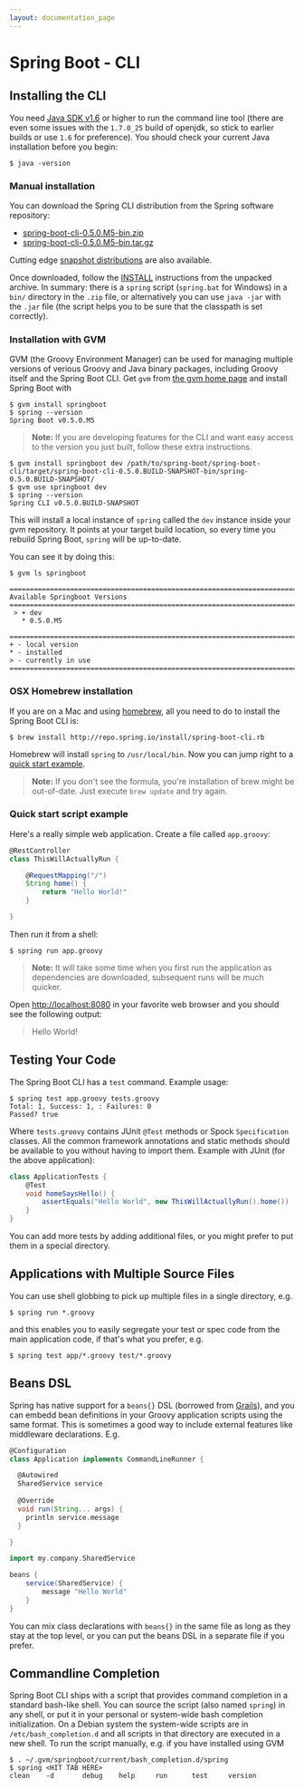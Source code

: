 ```yaml
---
layout: documentation_page
---
```

# Spring Boot - CLI

## Installing the CLI

You need [Java SDK v1.6](http://www.java.com) or higher to run the command line tool
(there are even some issues with the `1.7.0_25` build of openjdk, so stick to earlier
builds or use `1.6` for preference). You should check your current Java installation
before you begin:

	$ java -version

### Manual installation
You can download the Spring CLI distribution from the Spring software repository:

* [spring-boot-cli-0.5.0.M5-bin.zip](http://repo.spring.io/milestone/org/springframework/boot/spring-boot-cli/0.5.0.M5/spring-boot-cli-0.5.0.M5-bin.zip)
* [spring-boot-cli-0.5.0.M5-bin.tar.gz](http://repo.spring.io/milestone/org/springframework/boot/spring-boot-cli/0.5.0.M5/spring-boot-cli-0.5.0.M5-bin.tar.gz)

Cutting edge [snapshot distributions](http://repo.spring.io/snapshot/org/springframework/boot/spring-boot-cli/)
are also available.

Once downloaded, follow the
[INSTALL](spring-boot-cli/src/main/content/INSTALL.txt) instructions
from the unpacked archive. In summary: there is a `spring` script
(`spring.bat` for Windows) in a `bin/` directory in the `.zip` file,
or alternatively you can use `java -jar` with the `.jar` file (the
script helps you to be sure that the classpath is set correctly).

### Installation with GVM

GVM (the Groovy Environment Manager) can be used for managing multiple
versions of verious Groovy and Java binary packages, including Groovy
itself and the Spring Boot CLI. Get `gvm` from
[the gvm home page](http://gvmtool.net) and install Spring Boot with

    $ gvm install springboot
    $ spring --version
    Spring Boot v0.5.0.M5

> **Note:** If you are developing features for the CLI and want easy access to the version you just built, follow these extra instructions.

    $ gvm install springboot dev /path/to/spring-boot/spring-boot-cli/target/spring-boot-cli-0.5.0.BUILD-SNAPSHOT-bin/spring-0.5.0.BUILD-SNAPSHOT/
   	$ gvm use springboot dev
   	$ spring --version
    Spring CLI v0.5.0.BUILD-SNAPSHOT

This will install a local instance of `spring` called the `dev` instance inside your gvm repository. It points at your target build location, so every time you rebuild Spring Boot, `spring` will be up-to-date.

You can see it by doing this:

    $ gvm ls springboot

```
================================================================================
Available Springboot Versions
================================================================================
 > + dev
   * 0.5.0.M5

================================================================================
+ - local version
* - installed
> - currently in use
================================================================================
```

### OSX Homebrew installation
If you are on a Mac and using [homebrew](http://brew.sh/), all you need to do to install
the Spring Boot CLI is:

```
$ brew install http://repo.spring.io/install/spring-boot-cli.rb
```

Homebrew will install `spring` to `/usr/local/bin`. Now you can jump right to a
[quick start example](#quick-start-script-example).

> **Note:** If you don't see the formula, you're installation of brew might be
> out-of-date. Just execute `brew update` and try again.

### Quick start script example
Here's a really simple web application. Create a file called `app.groovy`:

```groovy
@RestController
class ThisWillActuallyRun {

	@RequestMapping("/")
	String home() {
		return "Hello World!"
	}

}
```

Then run it from a shell:

```
$ spring run app.groovy
```

> **Note:** It will take some time when you first run the application as dependencies
> are downloaded, subsequent runs will be much quicker.

Open [http://localhost:8080](http://localhost:8080) in your favorite web browser and you
should see  the following output:
> Hello World!

## Testing Your Code

The Spring Boot CLI has a `test` command. Example usage:

```
$ spring test app.groovy tests.groovy
Total: 1, Success: 1, : Failures: 0
Passed? true
```

Where `tests.groovy` contains JUnit `@Test` methods or Spock
`Specification` classes. All the common framework annotations and
static methods should be available to you without having to import
them. Example with JUnit (for the above application):

```groovy
class ApplicationTests {
    @Test
    void homeSaysHello() {
        assertEquals("Hello World", new ThisWillActuallyRun().home())
    }
}
```

You can add more tests by adding additional
files, or you might prefer to put them in a special directory.

## Applications with Multiple Source Files

You can use shell globbing to pick up multiple files in a single
directory, e.g.

```
$ spring run *.groovy
```

and this enables you to easily segregate your test or spec code from
the main application code, if that's what you prefer, e.g.

```
$ spring test app/*.groovy test/*.groovy
```

## Beans DSL

Spring has native support for a `beans{}` DSL (borrowed from
[Grails](http://grails.org)), and you can embedd bean definitions in
your Groovy application scripts using the same format. This is
sometimes a good way to include external features like middleware
declarations. E.g.

```groovy
@Configuration
class Application implements CommandLineRunner {

  @Autowired
  SharedService service
  
  @Override
  void run(String... args) {
    println service.message
  }

}

import my.company.SharedService

beans {
    service(SharedService) {
        message "Hello World"
    }
}
```

You can mix class declarations with `beans{}` in the same file as long
as they stay at the top level, or you can put the beans DSL in a
separate file if you prefer.

## Commandline Completion

Spring Boot CLI ships with a script that provides command completion
in a standard bash-like shell. You can source the script (also named
`spring`) in any shell, or put it in your personal or system-wide bash
completion initialization.  On a Debian system the system-wide scripts
are in `/etc/bash_completion.d` and all scripts in that directory are
executed in a new shell.  To run the script manually, e.g. if you have
installed using GVM

```
$ . ~/.gvm/springboot/current/bash_completion.d/spring
$ spring <HIT TAB HERE>
clean    -d       debug    help     run      test     version
```
